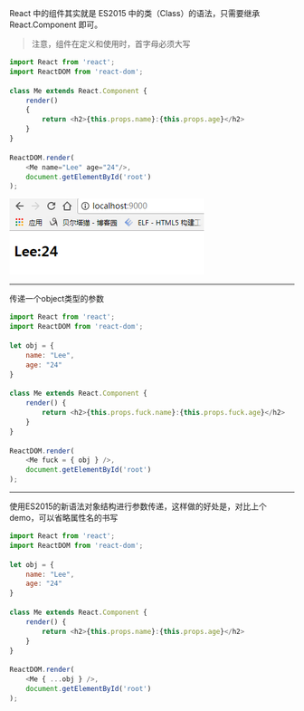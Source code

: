 React 中的组件其实就是 ES2015 中的类（Class）的语法，只需要继承 React.Component 即可。

> 注意，组件在定义和使用时，首字母必须大写

```js
import React from 'react';
import ReactDOM from 'react-dom';

class Me extends React.Component {
    render()
    {
        return <h2>{this.props.name}:{this.props.age}</h2>
    }
}

ReactDOM.render(
    <Me name="Lee" age="24"/>,
    document.getElementById('root')
);
```

![](/assets/asdajl.png)

---

传递一个object类型的参数

```js
import React from 'react';
import ReactDOM from 'react-dom';

let obj = {
    name: "Lee",
    age: "24"
}

class Me extends React.Component {
    render() {
        return <h2>{this.props.fuck.name}:{this.props.fuck.age}</h2>
    }
}

ReactDOM.render(
    <Me fuck = { obj } />,
    document.getElementById('root')
);
```

---

使用ES2015的新语法对象结构进行参数传递，这样做的好处是，对比上个demo，可以省略属性名的书写

```js
import React from 'react';
import ReactDOM from 'react-dom';

let obj = {
    name: "Lee",
    age: "24"
}

class Me extends React.Component {
    render() {
        return <h2>{this.props.name}:{this.props.age}</h2>
    }
}

ReactDOM.render(
    <Me { ...obj } />,
    document.getElementById('root')
);
```



